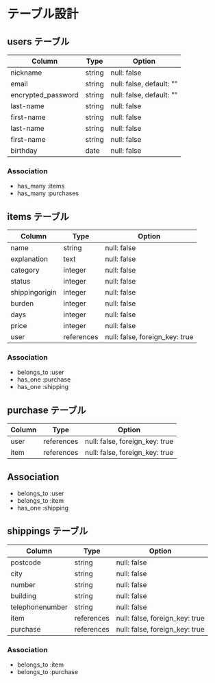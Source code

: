 # テーブル設計

## users テーブル

| Column                | Type   | Option                  | 
| --------------------- | ------ | -----------             |
| nickname              | string | null: false             |
| email                 | string | null: false, default: ""|
| encrypted_password    | string | null: false, default: ""|
| last-name             | string | null: false             |
| first-name            | string | null: false             |
| last-name             | string | null: false             |
| first-name            | string | null: false             |
| birthday              | date   | null: false             |

### Association

- has_many :items
- has_many :purchases

## items テーブル

| Column         | Type       | Option                         |
| -------------- | ---------- | -------------------------------|    
| name           | string     | null: false                    |
| explanation    | text       | null: false                    |
| category       | integer    | null: false                    |
| status         | integer    | null: false                    |
| shippingorigin | integer    | null: false 
| burden         | integer    | null: false                    |
| days           | integer    | null: false                    |
| price          | integer    | null: false                    |
| user           | references | null: false, foreign_key: true |

### Association

- belongs_to :user
- has_one :purchase
- has_one :shipping

## purchase テーブル

| Column | Type       | Option                         |
| ------ | ---------- | ------------------------------ |
| user   | references | null: false, foreign_key: true |
| item   | references | null: false, foreign_key: true |

## Association

- belongs_to :user
- belongs_to :item
- has_one :shipping

## shippings テーブル

| Column          | Type       | Option                         |
| --------------- | ---------- | ------------------------------ |
| postcode        | string     | null: false                    |
| city            | string     | null: false                    |
| number          | string     | null: false                    |
| building        | string     | null: false                    |
| telephonenumber | string     | null: false                    |
| item            | references | null: false, foreign_key: true |
| purchase        | references | null: false, foreign_key: true |
### Association

- belongs_to :item
- belongs_to :purchase
